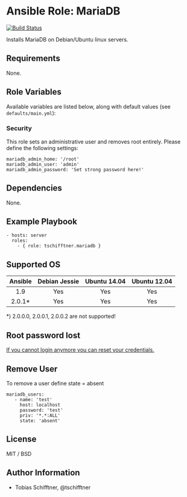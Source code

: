 # Ansible Role: MariaDB

[![Build Status](https://travis-ci.org/tschifftner/ansible-role-mariadb.svg)](https://travis-ci.org/tschifftner/ansible-role-mariadb)

Installs MariaDB on Debian/Ubuntu linux servers.

## Requirements

None.

## Role Variables

Available variables are listed below, along with default values (see `defaults/main.yml`):

### Security

This role sets an administrative user and removes root entirely. Please define the following settings:

```
mariadb_admin_home: '/root'
mariadb_admin_user: 'admin'
mariadb_admin_password: 'Set strong password here!'
```

## Dependencies

None.

## Example Playbook

    - hosts: server
      roles:
        - { role: tschifftner.mariadb }

## Supported OS

Ansible          | Debian Jessie    | Ubuntu 14.04    | Ubuntu 12.04
:--------------: | :--------------: | :-------------: | :-------------: 
1.9              | Yes              | Yes             | Yes
2.0.1*           | Yes              | Yes             | Yes

*) 2.0.0.0, 2.0.0.1, 2.0.0.2 are not supported!

## Root password lost

[If you cannot login anymore you can reset your credentials.](https://falseisnotnull.wordpress.com/2012/10/31/did-you-lose-your-mariadb-root-password-gnulinux/)

## Remove User
To remove a user define state = absent
```
mariadb_users:
   - name: 'test'
     host: localhost
     password: 'test'
     priv: '*.*:ALL'
     state: 'absent'
```

## License

MIT / BSD

## Author Information

 - Tobias Schifftner, @tschifftner